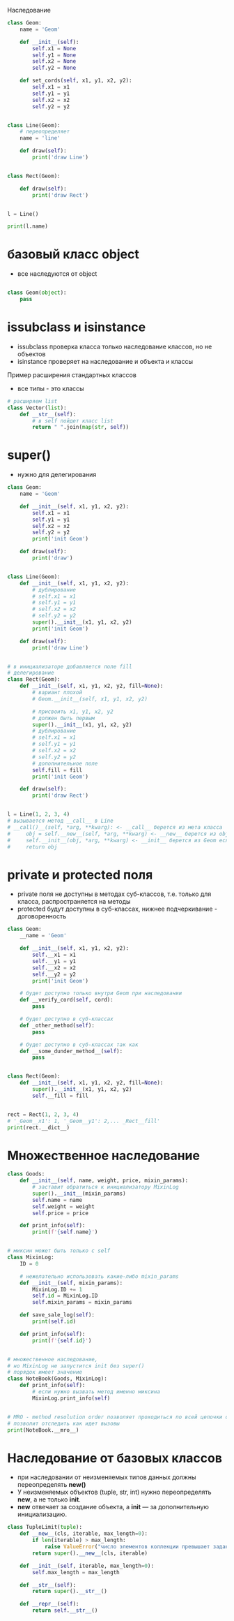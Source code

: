 Наследование

```python
class Geom:
    name = 'Geom'

    def __init__(self):
        self.x1 = None
        self.y1 = None
        self.x2 = None
        self.y2 = None

    def set_cords(self, x1, y1, x2, y2):
        self.x1 = x1
        self.y1 = y1
        self.x2 = x2
        self.y2 = y2


class Line(Geom):
    # переопределяет
    name = 'line'

    def draw(self):
        print('draw Line')


class Rect(Geom):

    def draw(self):
        print('draw Rect')


l = Line()

print(l.name)
```

# базовый класс object

- все наследуются от object

```python

class Geom(object):
    pass

```

# issubclass и isinstance

- issubclass проверка класса только наследование классов, но не объектов
- isinstance проверяет на наследование и объекта и классы

Пример расширения стандартных классов

- все типы - это классы

```python
# расширяем list
class Vector(list):
    def __str__(self):
        # в self пойдет класс list
        return " ".join(map(str, self))
```

# super()

- нужно для делегирования

```python
class Geom:
    name = 'Geom'

    def __init__(self, x1, y1, x2, y2):
        self.x1 = x1
        self.y1 = y1
        self.x2 = x2
        self.y2 = y2
        print('init Geom')

    def draw(self):
        print('draw')


class Line(Geom):
    def __init__(self, x1, y1, x2, y2):
        # дублирование
        # self.x1 = x1
        # self.y1 = y1
        # self.x2 = x2
        # self.y2 = y2
        super().__init__(x1, y1, x2, y2)
        print('init Geom')

    def draw(self):
        print('draw Line')


# в инициализаторе добавляется поле fill
# делегирование
class Rect(Geom):
    def __init__(self, x1, y1, x2, y2, fill=None):
        # вариант плохой
        # Geom.__init__(self, x1, y1, x2, y2)

        # присвоить x1, y1, x2, y2
        # должен быть первым
        super().__init__(x1, y1, x2, y2)
        # дублирование
        # self.x1 = x1
        # self.y1 = y1
        # self.x2 = x2
        # self.y2 = y2
        # дополнительное поле
        self.fill = fill
        print('init Geom')

    def draw(self):
        print('draw Rect')


l = Line(1, 2, 3, 4)
# вызывается метод __call__ в Line
# __call()__(self, *arg, **kwarg): <- __call__ берется из мета класса
#     obj = self.__new__(self, *arg, **kwarg) <- __new__ берется из object
#     self.__init__(obj, *arg, **kwarg) <- __init__ берется из Geom если нет в Line
#     return obj
```

# private и protected поля

- private поля не доступны в методах суб-классов, т.е. только для класса, распространяется на методы
- protected будут доступны в суб-классах, нижнее подчеркивание - договоренность

```python
class Geom:
    __name = 'Geom'

    def __init__(self, x1, y1, x2, y2):
        self.__x1 = x1
        self.__y1 = y1
        self.__x2 = x2
        self.__y2 = y2
        print('init Geom')

    # будет доступно только внутри Geom при наследовании
    def __verify_cord(self, cord):
        pass

    # будет доступно в суб-классах
    def _other_method(self):
        pass

    # будет доступно в суб-классах так как
    def __some_dunder_method__(self):
        pass


class Rect(Geom):
    def __init__(self, x1, y1, x2, y2, fill=None):
        super().__init__(x1, y1, x2, y2)
        self.__fill = fill


rect = Rect(1, 2, 3, 4)
# '_Geom__x1': 1, '_Geom__y1': 2,... _Rect__fill'
print(rect.__dict__)
```

# Множественное наследование

```python
class Goods:
    def __init__(self, name, weight, price, mixin_params):
        # заставит обратиться к инициализатору MixinLog
        super().__init__(mixin_params)
        self.name = name
        self.weight = weight
        self.price = price

    def print_info(self):
        print(f'{self.name}')


# миксин может быть только с self
class MixinLog:
    ID = 0

    # нежелательно использовать какие-либо mixin_params
    def __init__(self, mixin_params):
        MixinLog.ID += 1
        self.id = MixinLog.ID
        self.mixin_params = mixin_params

    def save_sale_log(self):
        print(self.id)

    def print_info(self):
        print(f'{self.id}')


# множественное наследование,
# но MixinLog не запустится init без super()
# порядок имеет значение
class NoteBook(Goods, MixinLog):
    def print_info(self):
        # если нужно вызвать метод именно миксина
        MixinLog.print_info(self)


# MRO - method resolution order позволяет проходиться по всей цепочки объектов
# позволит отследить как идет вызовы
print(NoteBook.__mro__)

```

# Наследование от базовых классов

- при наследовании от неизменяемых типов данных должны переопределять __new()__
- У неизменяемых объектов (tuple, str, int) нужно переопределять __new__, а не только __init__.
- __new__ отвечает за создание объекта, а __init__ — за дополнительную инициализацию.

```python
class TupleLimit(tuple):
    def __new__(cls, iterable, max_length=0):
        if len(iterable) > max_length:
            raise ValueError("число элементов коллекции превышает заданный предел")
        return super().__new__(cls, iterable)

    def __init__(self, iterable, max_length=0):
        self.max_length = max_length

    def __str__(self):
        return super().__str__()

    def __repr__(self):
        return self.__str__()
```

<!--  -->

```python

```
